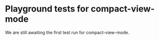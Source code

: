 # Playground tests for compact-view-mode
We are still awaiting the first test run for compact-view-mode.
